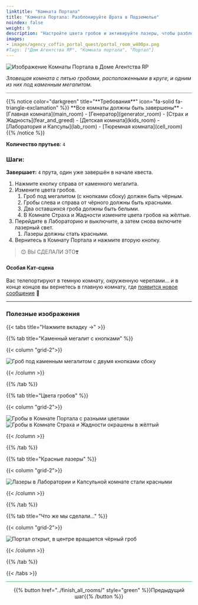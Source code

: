 ```yaml
---
linktitle: "Комната Портала"
title: "Комната Портала: Разблокируйте Врата в Подземелье"
noindex: false
weight: 9
description: "Настройте цвета гробов и активируйте лазеры, чтобы разблокировать портал. Решите финальную головоломку в подземелье Агентства."
images:
- images/agency_coffin_portal_quest/portal_room_w400px.png
#Tags: ["Дом Агентства RP", "Комната портала", "Портал"]
---
```


![Изображение Комнаты Портала в Доме Агентства RP](/images/agency_coffin_portal_quest/portal_room_w400px.png)

_Зловещая комната с пятью гробами, расположенными в круге, и одним из них под каменным мегалитом._

<hr style="background-color: #28b44c" size=8>
{{% notice color="darkgreen" title="**Требования**" icon="fa-solid fa-triangle-exclamation"  %}}
**Все комнаты должны быть завершены**
- [Главная комната](main_room)
- [Генератор](generator_room)
- [Страх и Жадность](fear_and_greed)
- [Детская комната](kids_room)
- [Лаборатория и Капсулы](lab_room)
- [Тюремная комната](cell_room)
{{% /notice %}}

**Количество прутьев**: `4`

### **Шаги:**  

**Завершает:** `4` прута, один уже завершён в начале квеста.

1. Нажмите кнопку справа от каменного мегалита.  
2. Измените цвета гробов.  
   1. Гроб под мегалитом (с кнопками сбоку) должен быть чёрным.  
   2. Гробы слева и справа от чёрного должны быть красными.  
   3. Два оставшихся гроба должны быть белыми.  
   4. В Комнате Страха и Жадности измените цвета гробов на жёлтые.  
3. Перейдите в Лабораторию и выключите, а затем снова включите лазерный свет.  
   1. Лазеры должны стать красными.  
4. Вернитесь в Комнату Портала и нажмите вторую кнопку.  

> 😊 ВЫ СДЕЛАЛИ ЭТО❣️  

#### Особая Кат-сцена

Вас телепортируют в темную комнату, окруженную черепами... и в конце концов вы вернетесь в главную комнату, где [появится новое сообщение](/casebook/notes/other/#оставайся-добрым) :eyes:


---

### **Полезные изображения**  

{{< tabs title="Нажмите вкладку ->" >}}

{{% tab title="Каменный мегалит с кнопками" %}}

{{< column "grid-2">}}

![Гроб под каменным мегалитом с двумя кнопками сбоку](/images/agency_coffin_portal_quest/portal_room_click_right_button.png)

{{< /column >}}

{{% /tab %}}

{{% tab title="Цвета гробов" %}}

{{< column "grid-2">}}

![Гробы в Комнате Портала с разными цветами](/images/agency_coffin_portal_quest/portal_room_coffin_colors.png)
![Гробы в Комнате Страха и Жадности окрашены в жёлтый](/images/agency_coffin_portal_quest/portal_room_change_coffin_color_in_fear_&_greed_room.png)

{{< /column >}}

{{% /tab %}}

{{% tab title="Красные лазеры" %}}

{{< column "grid-2">}}

![Лазеры в Лаборатории и Капсульной комнате стали красными](/images/agency_coffin_portal_quest/portal_room_change_lasers_red_lab_room.png)

{{< /column >}}

{{% /tab %}}

{{% tab title="Что же мы сделали..." %}}

{{< column "grid-2">}}

![Портал открыт, в центре вращается чёрный гроб](/images/agency_coffin_portal_quest/portal_room_after_second_button_clicked.png)

{{< /column >}}

{{% /tab %}}

{{< /tabs >}}

<hr style="background-color: #28b44c" size=8>

<div align="center">{{% button href="../finish_all_rooms/" style="green" %}}Предыдущий шаг{{% /button %}}</div>
